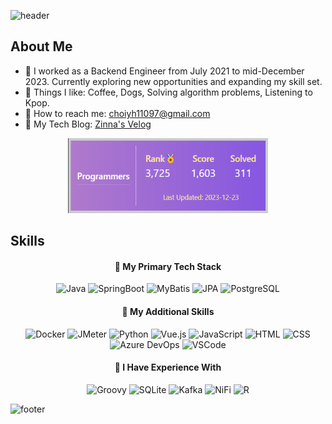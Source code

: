 ![header](https://capsule-render.vercel.app/api?type=waving&color=8A2BE2&height=300&section=header&text=Zinna%20Choi&fontSize=84&animation=fadeIn&fontAlignY=38&fontColor=FFFFFF&desc=🐶Welcome%20to%20my%20github%20profile🐶&descAlignY=51&descAlign=62)

## About Me

- 👔 I worked as a Backend Engineer from July 2021 to mid-December 2023. Currently exploring new opportunities and expanding my skill set.
- 🩷 Things I like: Coffee, Dogs, Solving algorithm problems, Listening to Kpop.
- 💌 How to reach me: choiyh11097@gmail.com
- 💫 My Tech Blog: [Zinna's Velog](https://velog.io/@zinna_1109)

<div align="center">

<img src="image.png" alt="Image" style="width: 320px; height: 120px;">

</div>

## Skills

<div align="center">

#### 📍 My Primary Tech Stack

![Java](https://img.shields.io/badge/JAVA-007396?style=flat-square&logo=Java&logoColor=white) ![SpringBoot](https://img.shields.io/badge/SpringBoot-6DB33F?style=flat-square&logo=Spring&logoColor=white) ![MyBatis](https://img.shields.io/badge/MyBatis-FC8EAC?style=flat-square&logo=MyBatis&logoColor=white) ![JPA](https://img.shields.io/badge/JPA-FF00F7?style=flat-square&logo=JPA&logoColor=white) ![PostgreSQL](https://img.shields.io/badge/PostgreSQL-316192?style=flat-square&logo=postgresql&logoColor=white)

#### 📍 My Additional Skills

![Docker](https://img.shields.io/badge/Docker-2496ED?style=flat-square&logo=Docker&logoColor=white) ![JMeter](https://img.shields.io/badge/JMeter-F88379?style=flat-square&logo=JMeter&logoColor=white) ![Python](https://img.shields.io/badge/Python-3776AB?style=flat-square&logo=python&logoColor=white) ![Vue.js](https://img.shields.io/badge/Vue.js-4FC08D?style=flat-square&logo=Vue.js&logoColor=white) ![JavaScript](https://img.shields.io/badge/JavaScript-F7DF1E?style=flat-square&logo=javascript&logoColor=black) ![HTML](https://img.shields.io/badge/HTML-239120?style=flat-square&logo=html5&logoColor=white) ![CSS](https://img.shields.io/badge/CSS-FFC1CC?&style=flat-square&logo=css3&logoColor=black) ![Azure DevOps](https://img.shields.io/badge/Azure_DevOps-003777?style=flat-square&logo=azure-devops&logoColor=white) ![VSCode](https://img.shields.io/badge/VSCode-007ACC?style=flat-square&logo=VisualStudioCode&logoColor=white)

#### 📍 I Have Experience With

![Groovy](https://img.shields.io/badge/Groovy-FC6C85?style=flat-square&logo=groovy&logoColor=white) ![SQLite](https://img.shields.io/badge/SQLite-07405E?style=flat-square&logo=sqlite&logoColor=white) ![Kafka](https://img.shields.io/badge/Kafka-FFD1DC?style=flat-square&logo=Kafka&logoColor=white) ![NiFi](https://img.shields.io/badge/NiFi-C154C1?style=flat-square&logo=Nifi&logoColor=white) ![R](https://img.shields.io/badge/R-3E77B6?style=flat-square&logo=R&logoColor=white)

</div>

![footer](https://capsule-render.vercel.app/api?type=waving&color=8A2BE2&height=100&section=footer)
